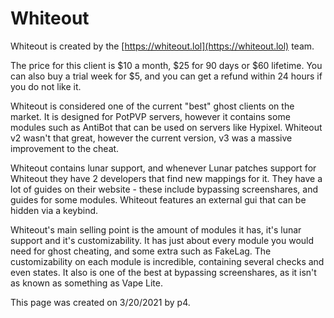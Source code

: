# Whiteout

Whiteout is created by the [https://whiteout.lol](https://whiteout.lol) team.

The price for this client is $10 a month, $25 for 90 days or $60 lifetime. You can also buy a trial week for $5, and you can get a refund within 24 hours if you do not like it.

Whiteout is considered one of the current "best" ghost clients on the market. It is designed for PotPVP servers, however it contains some modules such as AntiBot that can be used on servers like Hypixel. Whiteout v2 wasn't that great, however the current version, v3 was a massive improvement to the cheat. 

Whiteout contains lunar support, and whenever Lunar patches support for Whiteout they have 2 developers that find new mappings for it. They have a lot of guides on their website - these include bypassing screenshares, and guides for some modules. Whiteout features an external gui that can be hidden via a keybind.

Whiteout's main selling point is the amount of modules it has, it's lunar support and it's customizability. It has just about every module you would need for ghost cheating, and some extra such as FakeLag. The customizability on each module is incredible, containing several checks and even states. It also is one of the best at bypassing screenshares, as it isn't as known as something as Vape Lite.

This page was created on 3/20/2021 by p4.
